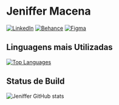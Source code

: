 <!-- Seu nome ou username -->
# Jeniffer Macena
<!-- Ícones de contato -->
[![LinkedIn](https://img.shields.io/badge/-LinkedIn-blue?style=for-the-badge&logo=linkedin&logoColor=white)](https://www.linkedin.com/in/jeniffer-macena/)
[![Behance](https://img.shields.io/badge/-Behance-blue?style=for-the-badge&logo=behance&logoColor=white)](https://www.behance.net/jeniffermacena)
[![Figma](https://img.shields.io/badge/-Figma-purple?style=for-the-badge&logo=figma&logoColor=white)](https://www.figma.com/@jeniffermacena)


<!-- Linguagens mais utilizadas -->
## Linguagens mais Utilizadas

[![Top Languages](https://github-readme-stats.vercel.app/api/top-langs/?username=jenmacena19&layout=compact&theme=omni&langs_count=6&card_width=445)](https://github.com/jenmacena19)

## Status de Build
<!-- Status de Build 
[![Status de Build](https://img.shields.io/github/workflow/status/jenmacena19/seurepositorio/Nome-da-Action?label=Build&logo=github&logoColor=gruvbox)](https://github.com/seuusuario/seurepositorio/actions) -->
![Jeniffer GitHub stats](https://github-readme-stats.vercel.app/api?username=jenmacena19&show_icons=true&theme=omni)




